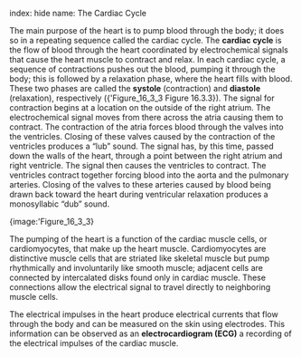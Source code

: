 index: hide
name: The Cardiac Cycle

The main purpose of the heart is to pump blood through the body; it does so in a repeating sequence called the cardiac cycle. The  **cardiac cycle** is the flow of blood through the heart coordinated by electrochemical signals that cause the heart muscle to contract and relax. In each cardiac cycle, a sequence of contractions pushes out the blood, pumping it through the body; this is followed by a relaxation phase, where the heart fills with blood. These two phases are called the  **systole** (contraction) and  **diastole** (relaxation), respectively ({'Figure_16_3_3 Figure 16.3.3}). The signal for contraction begins at a location on the outside of the right atrium. The electrochemical signal moves from there across the atria causing them to contract. The contraction of the atria forces blood through the valves into the ventricles. Closing of these valves caused by the contraction of the ventricles produces a “lub” sound. The signal has, by this time, passed down the walls of the heart, through a point between the right atrium and right ventricle. The signal then causes the ventricles to contract. The ventricles contract together forcing blood into the aorta and the pulmonary arteries. Closing of the valves to these arteries caused by blood being drawn back toward the heart during ventricular relaxation produces a monosyllabic “dub” sound.


{image:'Figure_16_3_3}
        

The pumping of the heart is a function of the cardiac muscle cells, or cardiomyocytes, that make up the heart muscle. Cardiomyocytes are distinctive muscle cells that are striated like skeletal muscle but pump rhythmically and involuntarily like smooth muscle; adjacent cells are connected by intercalated disks found only in cardiac muscle. These connections allow the electrical signal to travel directly to neighboring muscle cells.

The electrical impulses in the heart produce electrical currents that flow through the body and can be measured on the skin using electrodes. This information can be observed as an  **electrocardiogram (ECG)** a recording of the electrical impulses of the cardiac muscle.
